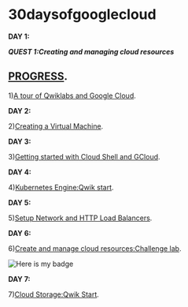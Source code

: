# 30daysofgooglecloud
**DAY 1:**

***QUEST 1:Creating and managing cloud resources***
## [PROGRESS](https://google.qwiklabs.com/quests/120#).

1)[A tour of Qwiklabs and Google Cloud](https://google.qwiklabs.com/focuses/2794?parent=catalog).

**DAY 2:**

2)[Creating a Virtual Machine](https://google.qwiklabs.com/focuses/3563?parent=catalog).

**DAY 3:**

3)[Getting started with Cloud Shell and GCloud](https://google.qwiklabs.com/focuses/563?parent=catalog).

**DAY 4:**

4)[Kubernetes Engine:Qwik start](https://google.qwiklabs.com/focuses/878?parent=catalog).

**DAY 5:**

5)[Setup Network and HTTP Load Balancers](https://google.qwiklabs.com/focuses/12007?parent=catalog).

**DAY 6:**

6)[Create and manage cloud resources:Challenge lab](https://google.qwiklabs.com/focuses/10258?parent=catalog).

![Here is my badge](https://res.cloudinary.com/practicaldev/image/fetch/s--7rOakUjH--/c_limit%2Cf_auto%2Cfl_progressive%2Cq_auto%2Cw_880/https://dev-to-uploads.s3.amazonaws.com/i/y2ix1hmiwaqp9gq4pcqh.png)

**DAY 7:**

7)[Cloud Storage:Qwik Start](https://google.qwiklabs.com/focuses/1760?parent=catalog).
